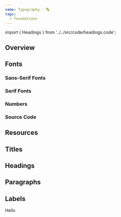 ```yaml
---
name: Typography - 🔠
tags:
  - foundations
---
```


<!-- CODE IMPORTS -->

<!-- prettier-ignore -->
import { Headings } from '../../src/code/headings.code';

<!-- END CODE IMPORTS -->

<DocHeader props={props}/>

## Overview

## Fonts

### Sans-Serif Fonts

### Serif Fonts

### Numbers

### Source Code

## Resources

## Titles

## Headings

<ThemeWrapper>
  <Headings/>
</ThemeWrapper>

## Paragraphs

## Labels

<ThemeWrapper>
<Label>Hello</Label>
</ThemeWrapper>
